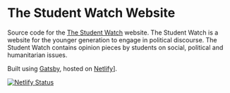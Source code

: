 # The Student Watch Website

Source code for the [The Student Watch](https://thestudentwatch.live) website. The Student Watch is a website for the younger generation to engage in political discourse. The Student Watch contains opinion pieces by students on social, political and humanitarian issues.

Built using [Gatsby](https://www.gatsbyjs.org/), hosted on [Netlify](https://www.netlify.com/)].

[![Netlify Status](https://api.netlify.com/api/v1/badges/10ba3fd7-7352-40d4-a56d-2dc703e6db1d/deploy-status)](https://app.netlify.com/sites/thestudentwatch/deploys)
